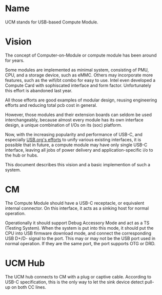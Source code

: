 # Name

UCM stands for USB-based Compute Module.

# Vision

The concept of Computer-on-Module or compute module has been around for years. 

Some modules are implemented as minimal system, consisting of PMU, CPU, and a storage device, such as eMMC. Others may incorporate more features, such as the wifi/bt combo for easy to use. Intel even developed a Compute Card with sophiscated interface and form factor. Unfortunately this effort is abandoned last year.

All those efforts are good examples of modular design, reusing engineering efforts and reducing total pcb cost in general. 

However, those modules and their extension boards can seldom be used interchangeably, because almost every module has its own interface design, a unique combination of I/Os on its (soc) platform. 

Now, with the increasing popularity and performance of USB-C, and especially [USB.org's efforts](https://www.usb.org/sites/default/files/D1T1-3%20-%20USB4%20System%20Overview.pdf) to unify various existing interfaces, it is possible that in future, a compute module may have only single USB-C interface, leaving all jobs of power delivery and application-specific i/o to the hub or hubs.

This document describes this vision and a basic implemention of such a system.

# CM

The Compute Module should have a USB-C receptacle, or equivalent internal connector. On this interface, it acts as a sinking host for normal operation.

Operationally it should support Debug Accessory Mode and act as a TS (Testing System). When the system is put into this mode, it should put the CPU into USB firmware download mode, and connect the corresponding USB D+/D- signal to the port. This may or may not be the USB port used in normal operation. If they are the same port, the port supports OTG or DRD.

# UCM Hub

The UCM hub connects to CM with a plug or captive cable. According to USB-C specification, this is the only way to let the sink device detect pull-up on both CC lines.





